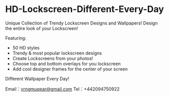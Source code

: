 # HD-Lockscreen-Different-Every-Day
Unique Collection of Trendy Lockscreen Designs and Wallpapers! Design the entire look of your Lockscreen! 

Featuring: 
- 50 HD styles
- Trendy & most popular lockscreen designs 
- Create Lockscreens from your photos! 
- Choose top and bottom overlays for you lockscreen 
- Add cool designer frames for the center of your screen 

Different Wallpaper Every Day!


Email：yrngmuqear@gmail.com
Tel：+442094750922
